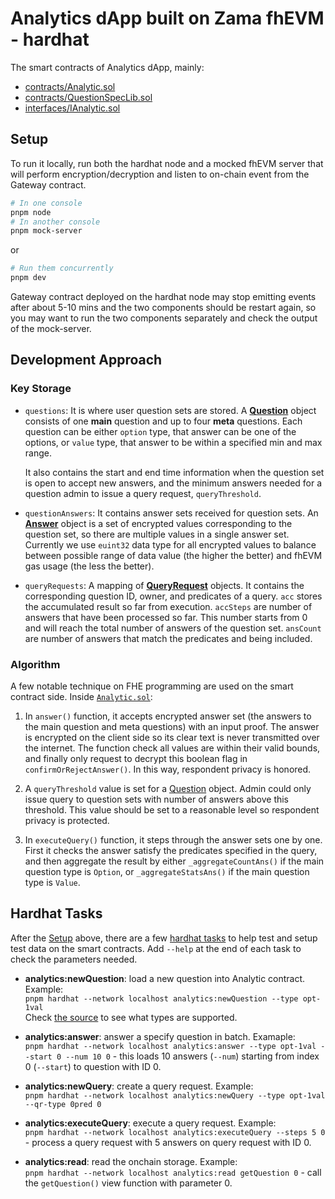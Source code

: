 # Analytics dApp built on Zama fhEVM - hardhat

The smart contracts of Analytics dApp, mainly:

- [contracts/Analytic.sol](./contracts/Analytic.sol)
- [contracts/QuestionSpecLib.sol](./contracts/QuestionSpecLib.sol)
- [interfaces/IAnalytic.sol](./interfaces/IAnalytic.sol)

## Setup

To run it locally, run both the hardhat node and a mocked fhEVM server that will perform encryption/decryption and listen to on-chain event from the Gateway contract.

```sh
# In one console
pnpm node
# In another console
pnpm mock-server
```

or

```sh
# Run them concurrently
pnpm dev
```

Gateway contract deployed on the hardhat node may stop emitting events after about 5-10 mins and the two components should be restart again, so you may want to run the two components separately and check the output of the mock-server.

## Development Approach

### Key Storage

- `questions`: It is where user question sets are stored. A [**Question**](https://github.com/jimmychu0807/analytics-dapp-zama/blob/dce793fa6c513b4d05dd182ecf95752ba178269b/packages/hardhat/contracts/interfaces/IAnalytic.sol#L32) object consists of one **main** question and up to four **meta** questions. Each question can be either `option` type, that answer can be one of the options, or `value` type, that answer to be within a specified min and max range.

  It also contains the start and end time information when the question set is open to accept new answers, and the minimum answers needed for a question admin to issue a query request, `queryThreshold`.

- `questionAnswers`: It contains answer sets received for question sets. An [**Answer**](https://github.com/jimmychu0807/analytics-dapp-zama/blob/dce793fa6c513b4d05dd182ecf95752ba178269b/packages/hardhat/contracts/interfaces/IAnalytic.sol#L63) object is a set of encrypted values corresponding to the question set, so there are multiple values in a single answer set. Currently we use `euint32` data type for all encrypted values to balance between possible range of data value (the higher the better) and fhEVM gas usage (the less the better).

- `queryRequests`: A mapping of [**QueryRequest**](https://github.com/jimmychu0807/analytics-dapp-zama/blob/dce793fa6c513b4d05dd182ecf95752ba178269b/packages/hardhat/contracts/interfaces/IAnalytic.sol#L41) objects. It contains the corresponding question ID, owner, and predicates of a query. `acc` stores the accumulated result so far from execution. `accSteps` are number of answers that have been processed so far. This number starts from 0 and will reach the total number of answers of the question set. `ansCount` are number of answers that match the predicates and being included.

### Algorithm

A few notable technique on FHE programming are used on the smart contract side. Inside [`Analytic.sol`](./contracts/Analytic.sol):

1. In `answer()` function, it accepts encrypted answer set (the answers to the main question and meta questions) with an input proof. The answer is encrypted on the client side so its clear text is never transmitted over the internet. The function check all values are within their valid bounds, and finally only request to decrypt this boolean flag in `confirmOrRejectAnswer()`. In this way, respondent privacy is honored.

2. A `queryThreshold` value is set for a [Question](https://github.com/jimmychu0807/analytics-dapp-zama/blob/106f29d91a53fb9b3bd57ce32f570c1b24c1cd02/packages/hardhat/contracts/interfaces/IAnalytic.sol#L38) object. Admin could only issue query to question sets with number of answers above this threshold. This value should be set to a reasonable level so respondent privacy is protected.

3. In `executeQuery()` function, it steps through the answer sets one by one. First it checks the answer satisfy the predicates specified in the query, and then aggregate the result by either `_aggregateCountAns()` if the main question type is `Option`, or `_aggregateStatsAns()` if the main question type is `Value`.

## Hardhat Tasks

After the [Setup](#setup) above, there are a few [hardhat tasks](./tasks/analytics.ts) to help test and setup test data on the smart contracts. Add `--help` at the end of each task to check the parameters needed.

- **analytics:newQuestion**: load a new question into Analytic contract. Example:<br/>
  `pnpm hardhat --network localhost analytics:newQuestion --type opt-1val`<br/>
  Check [the source](./tasks/analytics.ts) to see what types are supported.

- **analytics:answer**: answer a specify question in batch. Examaple:<br/>
  `pnpm hardhat --network localhost analytics:answer --type opt-1val --start 0 --num 10 0` - this loads 10 answers (`--num`) starting from index 0 (`--start`) to question with ID 0.

- **analytics:newQuery**: create a query request. Example:<br/>
  `pnpm hardhat --network localhost analytics:newQuery --type opt-1val --qr-type 0pred 0`

- **analytics:executeQuery**: execute a query request. Example:<br/>
  `pnpm hardhat --network localhost analytics:executeQuery --steps 5 0` - process a query request with 5 answers on query request with ID 0.

- **analytics:read**: read the onchain storage. Example:<br/>
  `pnpm hardhat --network localhost analytics:read getQuestion 0` - call the `getQuestion()` view function with parameter 0.
